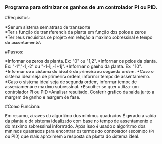 ### Programa para otimizar os ganhos de um controlador PI ou PID. ###

#Requisitos:

*Ser um sistema sem atraso de transporte\
*Ter a função de transferencia da planta em função dos polos e zeros\
*Ter seus requisitos de projeto em relação a maximo sobressinal e tempo de assentamento\

#Passos:

*Informar os zeros da planta.    Ex: "0" ou "1,2".
*Informar os polos da planta.    Ex: "-1","-1,-2" ou "-1-1j,-1+1j".
*Informar o ganho da planta.     Ex: "10".
*Informar se o sistema de ideal é de primeira ou segunda ordem.
*Caso o sistema ideal seja de primerira ordem, informar tempo de assentamento.
*Caso o sistema ideal seja de segunda ordem, informar tempo de assentamento e maximo sobressinal.
*Escolher se quer utilizar um controlador PI ou PID
*Analisar resultado. Conferir grafico da saida junto a margem de ganho e margem de fase.

#Como Funciona:

Em resumo, atraves do algoritimo dos minimos quadrados É gerado a saida da planta e do sistema idealizado com base no tempo de assentamento e
do maximo sobressinal informado. Após isso é usado o algoritimo dos minimos quadrados para encontrar os termos do controlador escolhido (PI ou PID)
que mais aproximem a resposta da planta do sistema ideal.



